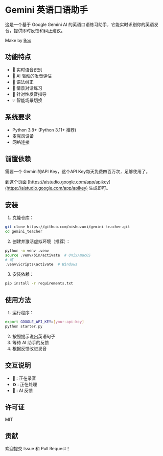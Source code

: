# Gemini 英语口语助手

这是一个基于 Google Gemini AI 的英语口语练习助手，它能实时识别你的英语发音，提供即时反馈和纠正建议。

Make by [Box](https://x.com/boxmrchen)

## 功能特点

- 🎤 实时语音识别
- 🤖 AI 驱动的发音评估
- 📝 语法纠正
- 🔄 情景对话练习
- 🎯 针对性发音指导
- 💡 智能场景切换

## 系统要求

- Python 3.8+ (Python 3.11+ 推荐)
- 麦克风设备
- 网络连接

## 前置依赖

需要一个 Gemini的API Key，这个API Key每天免费四百万次，足够使用了。

到这个页面 [https://aistudio.google.com/app/apikey](https://aistudio.google.com/app/apikey) 生成即可。

## 安装

1. 克隆仓库：
```bash
git clone https://github.com/nishuzumi/gemini-teacher.git
cd gemini_teacher
```

2. 创建并激活虚拟环境（推荐）：
```bash
python -m venv .venv
source .venv/bin/activate  # Unix/macOS
# 或
.venv\Scripts\activate  # Windows
```

3. 安装依赖：
```bash
pip install -r requirements.txt
```

## 使用方法

1. 运行程序：
```bash
export GOOGLE_API_KEY=[your-api-key]
python starter.py
```

2. 按照提示说出英语句子
3. 等待 AI 助手的反馈
4. 根据反馈改进发音

## 交互说明

- 🎤 : 正在录音
- ♻️ : 正在处理
- 🤖 : AI 反馈

## 许可证

MIT

## 贡献

欢迎提交 Issue 和 Pull Request！
